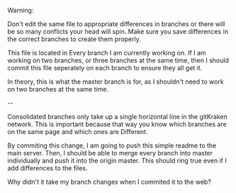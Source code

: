 Warning: 

Don't edit the same file to appropriate differences in branches or there will be so many 
conflicts your head will spin. Make sure you save differences in the correct branches to 
create them properly.

This file is located in Every branch I am currently working on. If I am working on two branches, 
or three branches at the same time, then I should commit this file seperately on each branch to ensure
they all get it.

In theory, this is what the master branch is for, as I shouldn't need to work on two branches at the 
same time.

--

Consolidated branches only take up a single horizontal line in the gitKraken network. This is important because 
that way you know which branches are on the same page and which ones are Different.

By commiting this change, I am going to push this simple readme to the main server. Then, I should
be able to merge every branch into master individually and push it into the origin master.
This should ring true even if I add differences to the files.

Why didn't it take my branch changes when I commited it to the web? 